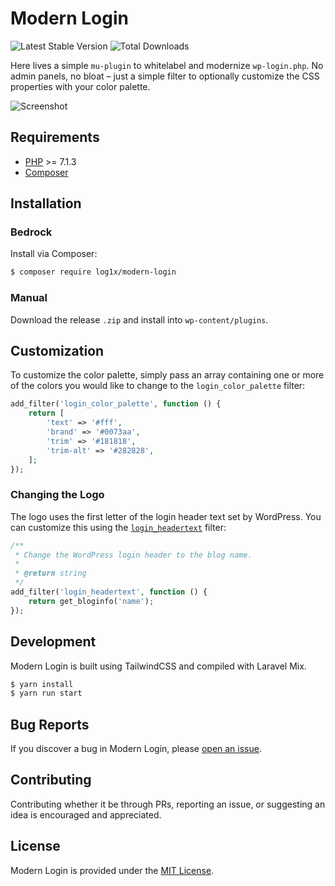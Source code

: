 # Modern Login

![Latest Stable Version](https://img.shields.io/packagist/v/log1x/modern-login?style=flat-square)
![Total Downloads](https://img.shields.io/packagist/dt/log1x/modern-login?style=flat-square)

Here lives a simple `mu-plugin` to whitelabel and modernize `wp-login.php`. No admin panels, no bloat – just a simple filter to optionally customize the CSS properties with your color palette.

![Screenshot](https://i.imgur.com/UIbCrSZ.png)

## Requirements

- [PHP](https://secure.php.net/manual/en/install.php) >= 7.1.3
- [Composer](https://getcomposer.org/download/)

## Installation

### Bedrock

Install via Composer:

```bash
$ composer require log1x/modern-login
```

### Manual

Download the release `.zip` and install into `wp-content/plugins`.

## Customization

To customize the color palette, simply pass an array containing one or more of the colors you would like to change to the `login_color_palette` filter:

```php
add_filter('login_color_palette', function () {
    return [
        'text' => '#fff',
        'brand' => '#0073aa',
        'trim' => '#181818',
        'trim-alt' => '#282828',
    ];
});
```

### Changing the Logo

The logo uses the first letter of the login header text set by WordPress. You can customize this using the [`login_headertext`](https://developer.wordpress.org/reference/hooks/login_headertext/) filter:

```php
/**
 * Change the WordPress login header to the blog name.
 *
 * @return string
 */
add_filter('login_headertext', function () {
    return get_bloginfo('name');
});
```

## Development

Modern Login is built using TailwindCSS and compiled with Laravel Mix.

```bash
$ yarn install
$ yarn run start
```

## Bug Reports

If you discover a bug in Modern Login, please [open an issue](https://github.com/log1x/modern-login/issues).

## Contributing

Contributing whether it be through PRs, reporting an issue, or suggesting an idea is encouraged and appreciated.

## License

Modern Login is provided under the [MIT License](https://github.com/log1x/modern-login/blob/master/LICENSE.md).
